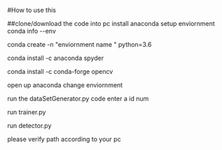 #How to use this 

##clone/download  the code into pc 
install anaconda
setup enviornment
conda info --env

conda create -n "enviornment name " python=3.6

conda install -c anaconda spyder

conda install -c conda-forge opencv

open up anaconda change enviornment

run the dataSetGenerator.py code 
enter a id num

run trainer.py

run detector.py

please verify path according to your pc
